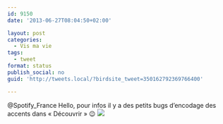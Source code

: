 ```yaml
---
id: 9150
date: '2013-06-27T08:04:50+02:00'

layout: post
categories:
  - Vis ma vie
tags:
  - tweet
format: status
publish_social: no
guid: 'http://tweets.local/?birdsite_tweet=350162792369766400'

---
```


@Spotify\_France Hello, pour infos il y a des petits bugs d’encodage des accents dans « Découvrir » 😉 ![](http://tweets.local/wp-content/uploads/twitter-archive/tweets_media/350162792369766400-BNwHNFVCQAEskF3.jpg)